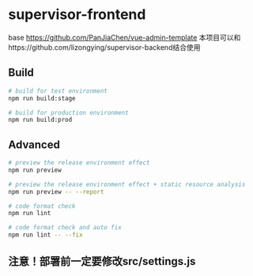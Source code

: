 # supervisor-frontend
base https://github.com/PanJiaChen/vue-admin-template
本项目可以和https://github.com/lizongying/supervisor-backend结合使用

## Build

```bash
# build for test environment
npm run build:stage

# build for production environment
npm run build:prod
```

## Advanced

```bash
# preview the release environment effect
npm run preview

# preview the release environment effect + static resource analysis
npm run preview -- --report

# code format check
npm run lint

# code format check and auto fix
npm run lint -- --fix
```


## 注意！部署前一定要修改src/settings.js
